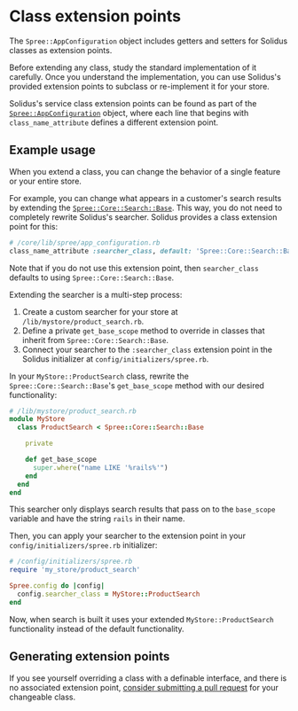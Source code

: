 # Class extension points

The `Spree::AppConfiguration` object includes getters and setters for Solidus
classes as extension points.

Before extending any class, study the standard implementation of it carefully.
Once you understand the implementation, you can use Solidus's provided extension
points to subclass or re-implement it for your store.

Solidus's service class extension points can be found as part of the
[`Spree::AppConfiguration`][app-configuration] object, where each line that
begins with `class_name_attribute` defines a different extension point.

[app-configuration]: https://github.com/solidusio/solidus/blob/master/core/lib/spree/app_configuration.rb

## Example usage

When you extend a class, you can change the behavior of a single feature or your
entire store. 

For example, you can change what appears in a customer's search results by
extending the [`Spree::Core::Search::Base`][search-base]. This way, you do not
need to completely rewrite Solidus's searcher. Solidus provides a class
extension point for this:

```ruby
# /core/lib/spree/app_configuration.rb
class_name_attribute :searcher_class, default: 'Spree::Core::Search::Base'
```

Note that if you do not use this extension point, then `searcher_class`
defaults to using `Spree::Core::Search::Base`.

Extending the searcher is a multi-step process:

1. Create a custom searcher for your store at `/lib/mystore/product_search.rb`.
2. Define a private `get_base_scope` method to override in classes that inherit
   from `Spree::Core::Search::Base`.
3. Connect your searcher to the `:searcher_class` extension point in the Solidus
   initializer at `config/initializers/spree.rb`. 

In your `MyStore::ProductSearch` class, rewrite the
`Spree::Core::Search::Base`'s `get_base_scope` method with our desired
functionality:

```ruby
# /lib/mystore/product_search.rb
module MyStore
  class ProductSearch < Spree::Core::Search::Base

    private

    def get_base_scope
      super.where("name LIKE '%rails%'")
    end
  end
end
```

This searcher only displays search results that pass on to the `base_scope`
variable and have the string `rails` in their name.

Then, you can apply your searcher to the extension point in your
`config/initializers/spree.rb` initializer:

```ruby
# /config/initializers/spree.rb
require 'my_store/product_search'

Spree.config do |config|
  config.searcher_class = MyStore::ProductSearch
end
```

Now, when search is built it uses your extended `MyStore::ProductSearch`
functionality instead of the default functionality.

[search-base]: https://github.com/solidusio/solidus/blob/v2.4/core/lib/spree/core/search/base.rb

## Generating extension points

If you see yourself overriding a class with a definable interface, and there is
no associated extension point, [consider submitting a pull
request][contributing] for your changeable class.

[contributing]: https://github.com/solidusio/solidus/blob/master/CONTRIBUTING.md
